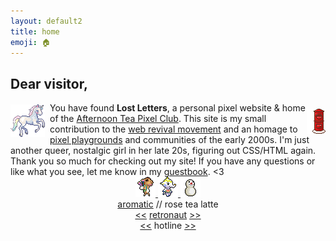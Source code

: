 ```yaml
---
layout: default2
title: home
emoji: 🏠
---
```

<h2>Dear visitor,</h2>
<a target="_blank" href="https://www.lejlart.com/apple.html">
    <img src="/graphics/toy/unipix2.gif" style="margin: 3px 8px 0 0;" align="left" title="credit: appledust"/>
</a>
<a target="_blank" href="http://whimsical.heartette.net/">
    <img src="/graphics/toy/mail.gif" title="credit: whimsical" style="margin: 10px 0 0 0;" align="right"/>
</a>
You have found <b>Lost Letters</b>, a personal pixel website & home of the <a href="https://lostletters.neocities.org/index.html#tea">Afternoon Tea Pixel Club</a>.
This site is my small contribution to the <a target="_blank" href="https://thoughts.melonking.net/guides/introduction-to-the-web-revival-1-what-is-the-web-revival">web revival movement</a> and an homage to <a target="_blank" href="https://zine.yesterweb.org/issue-00/index.php?page=8">pixel playgrounds</a> and communities of the early 2000s. I'm just another queer, nostalgic girl in her late 20s, figuring out CSS/HTML again. Thank you so much for checking out my site! If you have any questions or like what you see, let me know in my <a target="_blank" href="http://users.smartgb.com/g/g.php?a=s&i=g19-00587-ce">guestbook</a>. &lt;3  
<br>
<center>
    <a target="_blank" href="https://ac.kuchiki.net/">
    <img src="/graphics/toy/saharah.gif" title="pixel friends | Saharah"/>
    <img src="/graphics/toy/tia.gif" title="pixel friends | Tia" />
    <img src="/graphics/toy/snowman.gif" title="pixel friends | Snowman"/>
    </a>
    <div class="yw-widget-text yw-raw" data-yw-url="https://yesterweb.org/"></div><script src="https://yesterweb.org/js/widget.js"></script>
    <a href="http://aromatic.wings.nu/">aromatic</a> // rose tea latte
    <br>
    <a href='https://webring.dinhe.net/prev/https://lostletters.neocities.org/index.html'>&lt;&lt;</a>
    <a target="_blank" href="https://webring.dinhe.net/">retronaut</a>
    <a href='https://webring.dinhe.net/next/https://lostletters.neocities.org/index.html'>&gt;&gt;</a>
    <br>
    <a href="https://hotlinewebring.club/lostletters/next">&lt;&lt;</a>
    hotline
    <a href="https://hotlinewebring.club/lostletters/previous">&gt;&gt;</a>
</center>